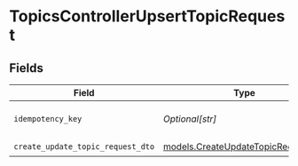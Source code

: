 # TopicsControllerUpsertTopicRequest


## Fields

| Field                                                                          | Type                                                                           | Required                                                                       | Description                                                                    |
| ------------------------------------------------------------------------------ | ------------------------------------------------------------------------------ | ------------------------------------------------------------------------------ | ------------------------------------------------------------------------------ |
| `idempotency_key`                                                              | *Optional[str]*                                                                | :heavy_minus_sign:                                                             | A header for idempotency purposes                                              |
| `create_update_topic_request_dto`                                              | [models.CreateUpdateTopicRequestDto](../models/createupdatetopicrequestdto.md) | :heavy_check_mark:                                                             | N/A                                                                            |